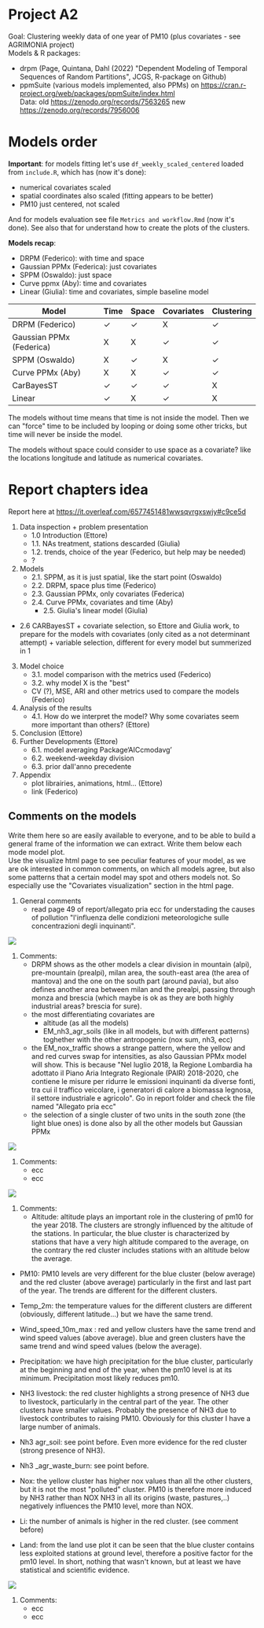 # Project A2

Goal: Clustering weekly data of one year of PM10 (plus covariates - see AGRIMONIA project)   
Models & R packages:  
- drpm (Page, Quintana, Dahl (2022) "Dependent Modeling of Temporal Sequences of Random Partitions", JCGS, R-package on Github)    
- ppmSuite (various models implemented, also PPMs) on https://cran.r-project.org/web/packages/ppmSuite/index.html   
Data: old https://zenodo.org/records/7563265 new https://zenodo.org/records/7956006   


# Models order
**Important**: for models fitting let's use `df_weekly_scaled_centered` loaded from `include.R`, which has (now it's done):

- numerical covariates scaled
- spatial coordinates also scaled (fitting appears to be better)
- PM10 just centered, not scaled

And for models evaluation see file `Metrics and workflow.Rmd` (now it's done).
See also that for understand how to create the plots of the clusters.

**Models recap**:

- DRPM (Federico): with time and space
- Gaussian PPMx (Federica): just covariates
- SPPM (Oswaldo): just space
- Curve ppmx (Aby): time and covariates
- Linear (Giulia): time and covariates, simple baseline model

| Model                    | Time     | Space    | Covariates | Clustering|
|--------------------------|----------|----------|------------|-----------|
| DRPM (Federico)          |  ✓       | ✓          |  X      | ✓      | 
| Gaussian PPMx (Federica) |  X       |   X        |  ✓      | ✓      | 
| SPPM (Oswaldo)           |  X       |    ✓       | X      | ✓      |
| Curve PPMx (Aby)         |   X     | X           |  ✓     | ✓      |
| CarBayesST               |   ✓     | ✓           |  ✓      |  X    |
| Linear                   |    ✓    |    X        |    ✓    |   X    |


The models without time means that time is not inside the model. Then we can "force" time to be included by looping or doing some other tricks, but time will never be inside the model.

The models without space could consider to use space as a covariate? like the locations longitude and latitude as numerical covariates.

# Report chapters idea
Report here at https://it.overleaf.com/6577451481wwsqvrgxswjy#c9ce5d

1. Data inspection + problem presentation
	- 1.0 Introduction (Ettore)
	- 1.1. NAs treatment, stations descarded (Giulia)
	- 1.2. trends, choice of the year (Federico, but help may be needed)
	- ?
2. Models 
	- 2.1. SPPM, as it is just spatial, like the start point (Oswaldo)
	- 2.2. DRPM, space plus time (Federico)
	- 2.3. Gaussian PPMx, only covariates (Federica) 
	- 2.4. Curve PPMx, covariates and time (Aby)
        - 2.5. Giulia's linear model (Giulia)
 -  2.6  CARBayesST + covariate selection, so Ettore and Giulia work, to prepare for the models with covariates  (only cited as a not determinant attempt) + variable selection, different for every model but summerized in 1 

3. Model choice
	- 3.1. model comparison with the metrics used (Federico)
	- 3.2. why model X is the "best" 
	- CV (?), MSE, ARI  and other metrics used to compare the models (Federico)
4. Analysis of the results
	- 4.1. How do we interpret the model? Why some covariates seem more important than others? (Ettore)
5. Conclusion (Ettore)
6. Further Developments (Ettore)
	- 6.1. model averaging Package‘AICcmodavg’
	- 6.2. weekend-weekday division
	- 6.3. prior dall'anno precedente
7. Appendix
	- plot librairies, animations, html... (Ettore)
	- link (Federico)


## Comments on the models
Write them here so are easily available to everyone, and to be able to build a general frame of the information we can extract.
Write them below each mode model plot.  
Use the visualize html page to see peculiar features of your model, as we are ok interested in common comments, on which all models agree, but also some patterns that a certain model may spot and others models not. So especially use the "Covariates visualization" section in the html page.

1. General comments
	- read page 49 of report/allegato pria ecc for understading the causes of pollution "l'influenza delle condizioni meteorologiche sulle concentrazioni degli inquinanti".

![](./src/figures/DRPM/Time%20Series/plt_modemap.png)

1. Comments:
	- DRPM shows as the other models a clear division in mountain (alpi), pre-mountain (prealpi), milan area, the south-east area (the area of mantova) and the one on the south part (around pavia), but also defines another area between milan and the prealpi, passing through monza and brescia (which maybe is ok as they are both highly industrial areas? brescia for sure).
	- the most differentiating covariates are
		- altitude (as all the models)
		- EM_nh3_agr_soils (like in all models, but with different patterns) toghether with the other antropogenic (nox sum, nh3, ecc)
	- the EM_nox_traffic shows a strange pattern, where the yellow and and red curves swap for intensities, as also Gaussian PPMx model will show. This is because "Nel luglio 2018, la Regione Lombardia ha adottato il Piano Aria Integrato Regionale (PAIR) 2018-2020, che contiene le misure per ridurre le emissioni inquinanti da diverse fonti, tra cui il traffico veicolare, i generatori di calore a biomassa legnosa, il settore industriale e agricolo". Go in report folder and check the file named "Allegato pria ecc"
	- the selection of a single cluster of two units in the south zone (the light blue ones) is done also by all the other models but Gaussian PPMx

![](./src/figures/sPPM/Time%20Series/plt_modemap.png)

1. Comments:
	- ecc
	- ecc


![](./src/figures/Gaussian%20PPMx/Time%20Series/plt_modemap.png)

1. Comments:
	- Altitude: altitude plays an important role in the clustering of pm10 for the year 2018. The clusters are strongly influenced by the altitude of the stations. In particular, the blue cluster is characterized by stations that have a very high altitude compared to the average, on the contrary the red cluster includes stations with an altitude below the average.
- PM10: PM10 levels are very different for the blue cluster (below average) and the red cluster (above average) particularly in the first and last part of the year. The trends are different for the different clusters.
- Temp_2m: the temperature values for the different clusters are different (obviously, different latitude...) but we have the same trend.
- Wind_speed_10m_max : red and yellow clusters have the same trend and wind speed values (above average). blue and green clusters have the same trend and wind speed values (below the average).
- Precipitation: we have high precipitation for the blue cluster, particularly at the beginning and end of the year, when the pm10 level is at its minimum. Precipitation most likely reduces pm10.
- NH3 livestock: the red cluster highlights a strong presence of NH3 due to livestock, particularly in the central part of the year. The other clusters have smaller values. Probably the presence of NH3 due to livestock contributes to raising PM10.
Obviously for this cluster I have a large number of animals.
- Nh3 agr_soil: see point before. Even more evidence for the red cluster (strong presence of NH3).
- Nh3 _agr_waste_burn: see point before.
- Nox: the yellow cluster has higher nox values than all the other clusters, but it is not the most "polluted" cluster. PM10 is therefore more induced by NH3 rather than NOX
NH3 in all its origins (waste, pastures,..) negatively influences the PM10 level, more than NOX.

- Li: the number of animals is higher in the red cluster. (see comment before)
- Land: from the land use plot it can be seen that the blue cluster contains less exploited stations at ground level, therefore a positive factor for the pm10 level.
In short, nothing that wasn't known, but at least we have statistical and scientific evidence.



![](./src/figures/Curve%20PPMx/Time%20Series/plt_modemap.png)

1. Comments:
	- ecc
	- ecc


